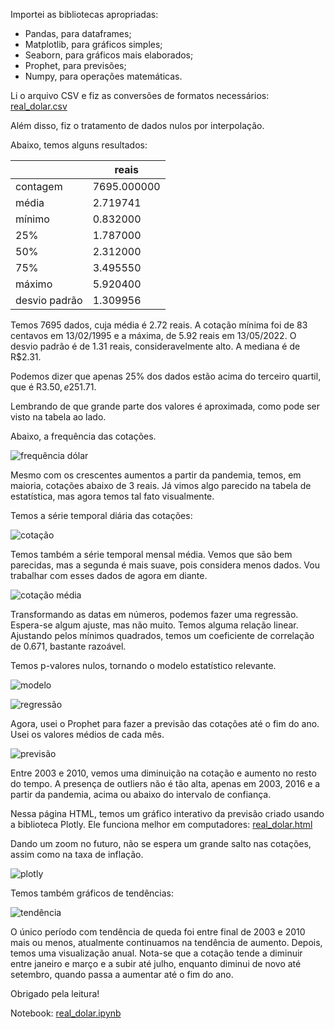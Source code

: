 Importei as bibliotecas apropriadas:

- Pandas, para dataframes;
- Matplotlib, para gráficos simples;
- Seaborn, para gráficos mais elaborados;
- Prophet, para previsões;
- Numpy, para operações matemáticas.

Li o arquivo CSV e fiz as conversões de formatos necessários: [real_dolar.csv](https://github.com/mths-andrade/dolar/blob/a2019e917a632db7db6493fcf1774ee7f070a8a6/real_dolar.csv)

Além disso, fiz o tratamento de dados nulos por interpolação.

Abaixo, temos alguns resultados:

|  | reais |
| --- | --- |
| contagem | 7695.000000 |
| média | 2.719741 |
| mínimo | 0.832000 |
| 25% | 1.787000 |
| 50% | 2.312000 |
| 75% | 3.495550 |
| máximo | 5.920400 |
| desvio padrão | 1.309956 |

Temos 7695 dados, cuja média é 2.72 reais. A cotação mínima foi de 83 centavos em 13/02/1995 e a máxima, de 5.92 reais em 13/05/2022. O desvio padrão é de 1.31 reais, consideravelmente alto.  A mediana é de R$2.31. 

Podemos dizer que apenas 25% dos dados estão acima do terceiro quartil, que é R$3.50, e 25% abaixo de 1.79 reais, o primeiro quartil. Ou seja, a distância interquartil é 3.50-1.79, que é de R$1.71.

Lembrando de que grande parte dos valores é aproximada, como pode ser visto na tabela ao lado.

Abaixo, a frequência das cotações.

![frequência dólar](https://github.com/user-attachments/assets/0698e1df-23f2-417f-acca-4faeb09060ee)

Mesmo com os crescentes aumentos a partir da pandemia, temos, em maioria, cotações abaixo de 3 reais. Já vimos algo parecido na tabela de estatística, mas agora temos tal fato visualmente.

Temos a série temporal diária das cotações:

![cotação](https://github.com/user-attachments/assets/61a14952-1a0f-4ec3-af2b-34947adf4a47)

Temos também a série temporal mensal média. Vemos que são bem parecidas, mas a segunda é mais suave, pois considera menos dados. Vou trabalhar com esses dados de agora em diante.

![cotação média](https://github.com/mths-andrade/dolar/assets/159069202/ffc6743b-7e52-47bd-82d4-a4d898db0702)

Transformando as datas em números, podemos fazer uma regressão. Espera-se algum ajuste, mas não muito. Temos alguma relação linear. Ajustando pelos mínimos quadrados, temos um coeficiente de correlação de 0.671, bastante razoável.

Temos p-valores nulos, tornando o modelo estatístico relevante.

![modelo](https://github.com/mths-andrade/dolar/assets/159069202/c59d4896-63c7-4779-ba23-047d39f9f7b1)

![regressão](https://github.com/mths-andrade/dolar/assets/159069202/3a0ed085-a6be-431f-9a3a-8860b1069767)

Agora, usei o Prophet para fazer a previsão das cotações até o fim do ano. Usei os valores médios de cada mês.

![previsão](https://github.com/mths-andrade/dolar/assets/159069202/226d8f65-1676-48a9-a9e3-c1f013c64b4c)

Entre 2003 e 2010, vemos uma diminuição na cotação e aumento no resto do tempo. A presença de outliers não é tão alta, apenas em 2003, 2016 e a partir da pandemia, acima ou abaixo do intervalo de confiança.

Nessa página HTML, temos um gráfico interativo da previsão criado usando a biblioteca Plotly. Ele funciona melhor em computadores: [real_dolar.html](https://github.com/mths-andrade/dolar/blob/a2019e917a632db7db6493fcf1774ee7f070a8a6/real_dolar.html)

Dando um zoom no futuro, não se espera um grande salto nas cotações, assim como na taxa de inflação.

![plotly](https://github.com/mths-andrade/dolar/assets/159069202/5fc6e63d-7423-4352-a5df-707cbc612bbe)

Temos também gráficos de tendências:

![tendência](https://github.com/mths-andrade/dolar/assets/159069202/8270ae14-9339-4f57-807a-ea7fe7de8015)

O único período com tendência de queda foi entre final de 2003 e 2010 mais ou menos, atualmente continuamos na tendência de aumento. Depois, temos uma visualização anual. Nota-se que a cotação tende a diminuir entre janeiro e março e a subir até julho, enquanto diminui de novo até setembro, quando passa a aumentar até o fim do ano.

Obrigado pela leitura!

Notebook: [real_dolar.ipynb](https://github.com/mths-andrade/dolar/blob/a2019e917a632db7db6493fcf1774ee7f070a8a6/real_dolar.ipynb)
